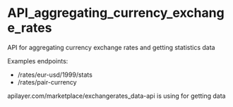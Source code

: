 # API_aggregating_currency_exchange_rates
API for aggregating currency exchange rates and getting statistics data

Examples endpoints:
- /rates/eur-usd/1999/stats
- /rates/pair-currency

apilayer.com/marketplace/exchangerates_data-api is using for getting data